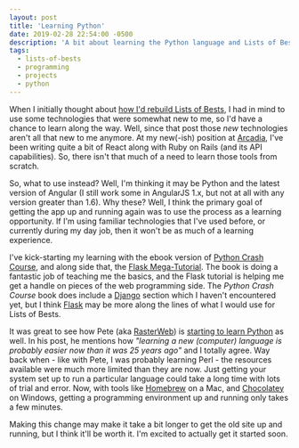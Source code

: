 ```yaml
---
layout: post
title: 'Learning Python'
date: 2019-02-28 22:54:00 -0500
description: 'A bit about learning the Python language and Lists of Bests.'
tags:
  - lists-of-bests
  - programming
  - projects
  - python
---
```


When I initially thought about [how I'd rebuild Lists of Bests]({{site.url}}/2017/11/how-ill-build-the-new-lists-of-bests/ 'The earlier post on rebuilding Lists of Bests'), I had in mind to use some technologies that were somewhat new to me, so I'd have a chance to learn along the way. Well, since that post those _new_ technologies aren't all that new to me anymore. At my new(-ish) position at [Arcadia](https://arcadia.io/ 'The Arcadia home page'), I've been writing quite a bit of React along with Ruby on Rails (and its API capabilities). So, there isn't that much of a need to learn those tools from scratch.

So, what to use instead? Well, I'm thinking it may be Python and the latest version of Angular (I still work some in AngularJS 1.x, but not at all with any version greater than 1.6). Why these? Well, I think the primary goal of getting the app up and running again was to use the process as a learning opportunity. If I'm using familiar technologies that I've used before, or currently during my day job, then it won't be as much of a learning experience.

I've kick-starting my learning with the ebook version of [Python Crash Course](https://nostarch.com/pythoncrashcourse 'Python Crash Course web site'), and along side that, the [Flask Mega-Tutorial](https://blog.miguelgrinberg.com/post/the-flask-mega-tutorial-part-i-hello-world 'Step one of the mega-tutorial'). The book is doing a fantastic job of teaching me the basics, and the Flask tutorial is helping me get a handle on pieces of the web programming side. The _Python Crash Course_ book does include a [Django](https://www.djangoproject.com/ 'Django web framework home page') section which I haven't encountered yet, but I think [Flask](http://flask.pocoo.org/ 'The Flask framework home page') may be more along the lines of what I would use for Lists of Bests.

It was great to see how Pete (aka [RasterWeb](http://rasterweb.net 'The RasterWeb blog main page.')) is [starting to learn Python](http://rasterweb.net/raster/2019/01/06/python-is-supposedly-easy/ "Pete's post about starting to learn Python") as well. In his post, he mentions how _"learning a new (computer) language is probably easier now than it was 25 years ago"_ and I totally agree. Way back when - like with Pete, I was probably learning Perl - the resources available were much more limited than they are now. Just getting your system set up to run a particular language could take a long time with lots of trial and error. Now, with tools like [Homebrew](https://brew.sh/ 'The Homebrew home page') on a Mac, and [Chocolatey](https://chocolatey.org/ 'The Chocolatey home page') on Windows, getting a programming environment up and running only takes a few minutes.

Making this change may make it take a bit longer to get the old site up and running, but I think it'll be worth it. I'm excited to actually get it started soon.
